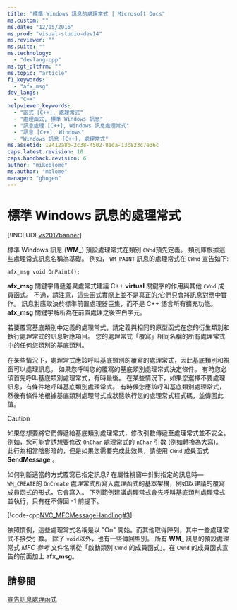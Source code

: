 ```yaml
---
title: "標準 Windows 訊息的處理常式 | Microsoft Docs"
ms.custom: ""
ms.date: "12/05/2016"
ms.prod: "visual-studio-dev14"
ms.reviewer: ""
ms.suite: ""
ms.technology: 
  - "devlang-cpp"
ms.tgt_pltfrm: ""
ms.topic: "article"
f1_keywords: 
  - "afx_msg"
dev_langs: 
  - "C++"
helpviewer_keywords: 
  - "函式 [C++], 處理常式"
  - "處理函式, 標準 Windows 訊息"
  - "訊息處理 [C++], Windows 訊息處理常式"
  - "訊息 [C++], Windows"
  - "Windows 訊息 [C++], 處理常式"
ms.assetid: 19412a8b-2c38-4502-81da-13c823c7e36c
caps.latest.revision: 10
caps.handback.revision: 6
author: "mikeblome"
ms.author: "mblome"
manager: "ghogen"
---
```

# 標準 Windows 訊息的處理常式
[!INCLUDE[vs2017banner](../assembler/inline/includes/vs2017banner.md)]

標準 Windows 訊息 \(**WM\_**\) 預設處理常式在類別 `CWnd`預先定義。  類別庫根據這些處理常式訊息名稱為基礎。  例如， `WM_PAINT` 訊息的處理常式在 `CWnd` 宣告如下:  
  
 `afx_msg void OnPaint();`  
  
 **afx\_msg** 關鍵字傳遞差異處常式建議 C\+\+ **virtual** 關鍵字的作用與其他 `CWnd` 成員函式。  不過，請注意，這些函式實際上並不是真正的;它們只會將訊息對應中實作。  訊息對應取決於標準前置處理器巨集，而不是 C\+\+ 語言所有擴充功能。  **afx\_msg** 關鍵字解析為在前置處理之後空白字元。  
  
 若要覆寫基底類別中定義的處理常式，請定義與相同的原型函式在您的衍生類別和執行處理常式的訊息對應項目。  您的處理常式「覆寫」相同名稱的所有處理常式中的任何您類別的基底類別。  
  
 在某些情況下，處理常式應該呼叫基底類別的覆寫的處理常式，因此基底類別和視窗可以處理訊息。  如果您呼叫您的覆寫的基底類別處理常式決定條件。  有時您必須首先呼叫基底類別處理常式，有時最後。  在某些情況下，如果您選擇不要處理訊息，有條件地呼叫基底類別處理常式。  有時候您應該呼叫基底類別處理常式，然後有條件地根據基底類別處理常式或狀態執行您的處理常式程式碼，並傳回此值。  
  
> [!CAUTION]
>  如果您想要將它們傳遞給基底類別處理常式，修改引數傳遞至處理常式並不安全。  例如，您可能會誘想要修改 `OnChar` 處理常式的 `nChar` 引數 \(例如轉換為大寫\)。  此行為相當陰影暗的，但是如果您需要完成此效果，請使用 `CWnd` 成員函式 **SendMessage** 。  
  
 如何判斷適當的方式覆寫已指定訊息?  在屬性視窗中針對指定的訊息時— `WM_CREATE`的 `OnCreate` 處理常式所寫入處理函式的基本架構，例如以建議的覆寫成員函式的形式，它會寫入。  下列範例建議處理常式會先呼叫基底類別處理常式並執行，只有在不傳回 \-1 前提下。  
  
 [!code-cpp[NVC_MFCMessageHandling#3](../mfc/codesnippet/CPP/handlers-for-standard-windows-messages_1.cpp)]  
  
 依照慣例，這些處理常式名稱是以 "On" 開始。而其他取得陣列，其中一些處理常式不接受引數。  除了 `void`以外，也有一些傳回型別。  所有 **WM\_** 訊息的預設處理常式 *MFC 參考* 文件名稱從「啟動類別 `CWnd` 的成員函式」。在 `CWnd` 的成員函式宣告的前面加上 **afx\_msg**。  
  
## 請參閱  
 [宣告訊息處理函式](../mfc/declaring-message-handler-functions.md)